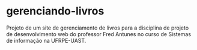 # gerenciando-livros
Projeto de um site de gerenciamento de livros para a disciplina de projeto de desenvolvimento web
do professor Fred Antunes no curso de Sistemas de informação na UFRPE-UAST.
